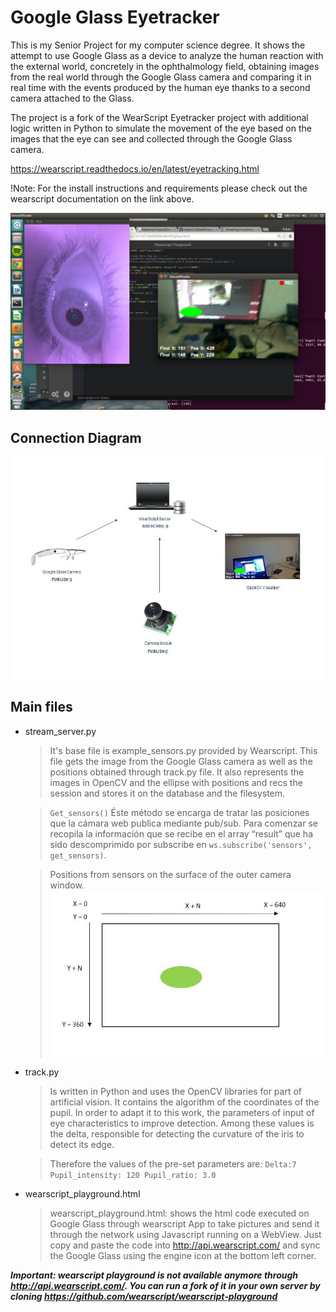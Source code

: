 # Google Glass Eyetracker

This is my Senior Project for my computer science degree. It shows the attempt to use Google Glass as a device to analyze the human reaction with the external world, concretely in the ophthalmology field, obtaining images from the real world through the Google Glass camera and comparing it in real time with the events produced by the human eye thanks to a second camera attached to the Glass.

The project is a fork of the WearScript Eyetracker project with additional logic written in Python to simulate the movement of the eye based on the images that the eye can see and collected through the Google Glass camera.

https://wearscript.readthedocs.io/en/latest/eyetracking.html

!Note: For the install instructions and requirements please check out the wearscript documentation on the link above.

![GitHub Logo](/images/project_image.png)

## Connection Diagram

![GitHub Logo](/images/esquema.png)

## Main files

* stream_server.py

  >It's base file is example_sensors.py provided by Wearscript. This file gets the image from the Google Glass camera as
	well as the positions obtained through track.py file.
	It also represents the images in OpenCV and the ellipse with positions
	and recs the session and stores it on the database and the filesystem.
  
  >`Get_sensors()`
  Éste método se encarga de tratar las posiciones que la cámara web
  publica mediante pub/sub. Para comenzar se recopila la información que se
  recibe en el array “result” que ha sido descomprimido por subscribe en
  `ws.subscribe('sensors', get_sensors)`.
  
  > Positions from sensors on the surface of the outer camera window.
  ![GitHub Logo](/images/positions.png)
  
  
* track.py
  
  >Is written in Python and uses the OpenCV libraries for
part of artificial vision. It contains the algorithm of the
coordinates of the pupil.
In order to adapt it to this work, the parameters of
input of eye characteristics to improve detection. Among these
values is the delta, responsible for detecting the curvature of the
iris to detect its edge.
  
  >Therefore the values of the pre-set parameters are:
`Delta:7
Pupil_intensity: 120
Pupil_ratio: 3.0`


* wearscript_playground.html

	>wearscript_playground.html: shows the html code executed on Google Glass through wearscript App
to take pictures and send it through the network using Javascript running on a WebView. Just copy and paste the code into http://api.wearscript.com/ and sync the Google Glass using the engine icon at the bottom left corner.

***Important: wearscript playground is not available anymore through http://api.wearscript.com/. You can run a fork of it in your own server by cloning https://github.com/wearscript/wearscript-playground***
